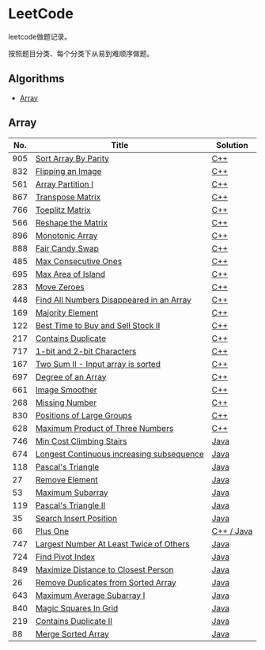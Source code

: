 # LeetCode

leetcode做题记录。

按照题目分类、每个分类下从易到难顺序做题。

## Algorithms

* [Array](https://github.com/sq71/LeetCode#array)


## Array
|  No.  | Title           |    Solution    |
|-----|---------------- | -------------- |
| 905 | [Sort Array By Parity](https://leetcode.com/problems/sort-array-by-parity/description/) | [C++](./905_sort_array_by_parity.md) |
| 832 | [Flipping an Image](https://leetcode.com/problems/flipping-an-image/description/) | [C++](./832_flipping_an_image.md) |
| 561 | [Array Partition I](https://leetcode.com/problems/array-partition-i/) | [C++](./561_array_partition_i.md) |
| 867 | [Transpose Matrix](https://leetcode.com/problems/transpose-matrix/description/) | [C++](./867_transpose_matrix.md) |
| 766 | [Toeplitz Matrix](https://leetcode.com/problems/toeplitz-matrix/description/) | [C++](./766_toeplitz_matrix.md) |
| 566 | [Reshape the Matrix](https://leetcode.com/problems/reshape-the-matrix/description/) | [C++](./566_reshape_the_matrix.md) |
| 896 | [Monotonic Array](https://leetcode.com/problems/monotonic-array/description/) | [C++](./896_monotonic_array.md) |
| 888 | [Fair Candy Swap](https://leetcode.com/problems/fair-candy-swap/description/) | [C++](./888_fair_candy_swap.md) |
| 485 | [Max Consecutive Ones](https://leetcode.com/problems/max-consecutive-ones/description/) | [C++](./485_max_consecutive_ones.md) |
| 695 | [Max Area of Island](https://leetcode.com/problems/max-area-of-island/description/) | [C++](./695_max_area_of_island.md) |
| 283 | [Move Zeroes](https://leetcode.com/problems/move-zeroes/description/) | [C++](./283_move_zeroes.md) |
| 448 | [Find All Numbers Disappeared in an Array](https://leetcode.com/problems/find-all-numbers-disappeared-in-an-array/description/) | [C++](./448_find_all_numbers_disappeared_in_an_array.md) |
| 169 | [Majority Element](https://leetcode.com/problems/majority-element/description/) | [C++](./169_majority_element.md) | 
| 122 | [Best Time to Buy and Sell Stock II](https://leetcode.com/problems/best-time-to-buy-and-sell-stock-ii/description/) | [C++](./122_best_time_to_buy_and_sell_stock_ii.md) | 
| 217 | [Contains Duplicate](https://leetcode.com/problems/contains-duplicate/description/) | [C++](./217_contains_duplicate.md) | 
| 717 | [1-bit and 2-bit Characters](https://leetcode.com/problems/1-bit-and-2-bit-characters/description/) | [C++](./717_1-bit_and_2-bit_characters.md) | 
| 167 | [Two Sum II - Input array is sorted](https://leetcode.com/problems/two-sum-ii-input-array-is-sorted/description/) | [C++](./167_two_sum_ii_input_array_is_sorted.md) | 
| 697 | [Degree of an Array](https://leetcode.com/problems/degree-of-an-array/description/) | [C++](./697_degree_of_an_array.md) | 
| 661 | [Image Smoother](https://leetcode.com/problems/image-smoother/description/) | [C++](./661_image_smoother.md) | 
| 268 | [Missing Number](https://leetcode.com/problems/missing-number/description/) | [C++](./268_missing_number.md) | 
| 830 | [Positions of Large Groups](https://leetcode.com/problems/positions-of-large-groups/description/) | [C++](./830_positions_of_large_groups.md) | 
| 628 | [Maximum Product of Three Numbers](https://leetcode.com/problems/maximum-product-of-three-numbers/description/) | [C++](./628_maximum_product_of_three_numbers.md) | 
| 746 | [Min Cost Climbing Stairs](https://leetcode.com/problems/min-cost-climbing-stairs/) | [Java](./746_min_cost_climbing_stairs.md) | 
| 674 | [Longest Continuous increasing subsequence](https://leetcode.com/problems/longest-continuous-increasing-subsequence/) | [Java](./674_longest_continuous_increasing_subsequence.md) | 
| 118 | [Pascal's Triangle](https://leetcode.com/problems/pascals-triangle/) | [Java](./118_pascal's_triangle.md) | 
| 27 | [Remove Element](https://leetcode.com/problems/remove-element/) | [Java](./27_remove_element.md) |
| 53 | [Maximum Subarray](https://leetcode.com/problems/maximum-subarray/) | [Java](./53_maximum_subarray.md) |
| 119 | [Pascal's Triangle II](https://leetcode.com/problems/pascals-triangle-ii/) | [Java](./119_pascal's_triangle_ii.md) |
| 35 | [Search Insert Position](https://leetcode.com/problems/search-insert-position/) | [Java](./35_search_insert_position.md) |
| 66 | [Plus One](https://leetcode.com/problems/plus-one/) | [C++ / Java](./66_plus_one.md) |
| 747 | [Largest Number At Least Twice of Others](https://leetcode.com/problems/largest-number-at-least-twice-of-others/) | [Java](./747_largest_number_at_least_twice_of_others.md) |
| 724 | [Find Pivot Index](https://leetcode.com/problems/find-pivot-index/) | [Java](./724_find_pivot_index.md) |
| 849 | [Maximize Distance to Closest Person](https://leetcode.com/problems/maximize-distance-to-closest-person/) | [Java](./849_maximize_distance_to_closest_person.md) |
| 26 | [Remove Duplicates from Sorted Array](https://leetcode.com/problems/remove-duplicates-from-sorted-array/) | [Java](./26_remove_duplicates_from_sorted_array.md) |
| 643 | [Maximum Average Subarray I](https://leetcode.com/problems/maximum-average-subarray-i/) | [Java](./643_maximum_average_subarray_i.md) |
| 840 | [Magic Squares In Grid](https://leetcode.com/problems/magic-squares-in-grid/) | [Java](./840_magic_squares_in_grid.md) |
| 219 | [Contains Duplicate II](https://leetcode.com/problems/contains-duplicate-ii/) | [Java](./219_contains_duplicate_ii.md) |
| 88 | [Merge Sorted Array](https://leetcode.com/problems/merge-sorted-array) | [Java](./88_merge_sorted_array.md) |

